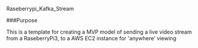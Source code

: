 Raseberrypi_Kafka_Stream

###Purpose
<p> This is a template for creating a MVP model of sending a live video
stream from a RaseberryPi3, to a AWS EC2 instance for 'anywhere' viewing </p>

